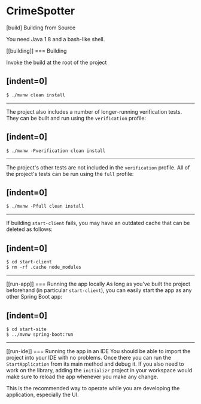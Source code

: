 # CrimeSpotter

[build]
Building from Source

You need Java 1.8 and a bash-like shell.

[[building]]
=== Building

Invoke the build at the root of the project

[indent=0]
----
    $ ./mvnw clean install
----

The project also includes a number of longer-running verification tests. They
can be built and run using the `verification` profile:

[indent=0]
----
    $ ./mvnw -Pverification clean install
----

The project's other tests are not included in the `verification` profile. All of
the project's tests can be run using the `full` profile:

[indent=0]
----
    $ ./mvnw -Pfull clean install
----

If building `start-client` fails, you may have an outdated cache that can be deleted as
follows:

[indent=0]
----
    $ cd start-client
    $ rm -rf .cache node_modules
----



[[run-app]]
=== Running the app locally
As long as you've built the project beforehand (in particular `start-client`), you can
easily start the app as any other Spring Boot app:

[indent=0]
----
    $ cd start-site
    $ ../mvnw spring-boot:run
----

[[run-ide]]
=== Running the app in an IDE
You should be able to import the project into your IDE with no problems. Once there you
can run the `StartApplication` from its main method and debug it. If you also need to
work on the library, adding the `initializr` project in your workspace would make sure
to reload the app whenever you make any change.

This is the recommended way to operate while you are developing the application,
especially the UI.
